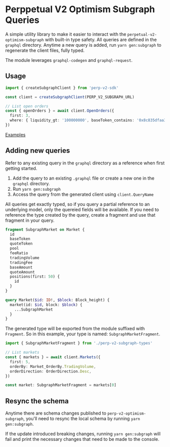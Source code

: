 # Perppetual V2 Optimism Subgraph Queries

A simple utility library to make it easier to interact with the `perpetual-v2-optimism-subgraph` with built-in type safety. All queries are defined in the `graphql` directory.
Anytime a new query is added, run `yarn gen:subgraph` to regenerate the client files, fully typed.

The module leverages `graphql-codegen` and `graphql-request`.

## Usage

```ts
import { createSubgraphClient } from 'perp-v2-sdk'

const client = createSubgraphClient(PERP_V2_SUBGRAPH_URL)

// List open orders
const { openOrders } = await client.OpenOrders({
  first: 3,
  where: { liquidity_gt: '100000000', baseToken_contains: '0x8c835dfaa34e2ae61775e80ee29e2c724c6ae2bb' },
})
```

[Examples](./examples/subgraph-queries.ts)

## Adding new queries

Refer to any existing query in the `graphql` directory as a reference when first getting started.

1. Add the query to an existing `.graphql` file or create a new one in the `graphql` directory.
2. Run `yarn gen:subgraph`
3. Access the query from the generated client using `client.QueryName`

All queries get exactly typed, so if you query a partial reference to an underlying model, only the quereied fields will be available. If you need to reference the type created by the query, create a fragment and use that fragment in your query.

```graphql
fragment SubgraphMarket on Market {
  id
  baseToken
  quoteToken
  pool
  feeRatio
  tradingVolume
  tradingFee
  baseAmount
  quoteAmount
  positions(first: 50) {
    id
  }
}

query Market($id: ID!, $block: Block_height) {
  market(id: $id, block: $block) {
    ...SubgraphMarket
  }
}
```

The generated type will be exported from the module suffixed with `Fragment`. So in this example, your type is named: `SubgraphMarketFragment`.

```ts
import { SubgraphMarketFragment } from './perp-v2-subgraph-types'

// List markets
const { markets } = await client.Markets({
  first: 5,
  orderBy: Market_OrderBy.TradingVolume,
  orderDirection: OrderDirection.Desc,
})

const market: SubgraphMarketFragment = markets[0]
```

## Resync the schema

Anytime there are schema changes published to `perp-v2-optimism-subgraph`, you'll need to resync the local schema by running `yarn gen:subgraph`.

If the update introduced breaking changes, running `yarn gen:subgraph` will fail and print the necessary changes that need to be made to the console.
